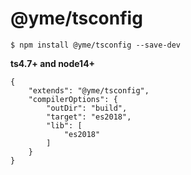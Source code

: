 # @yme/tsconfig

```
$ npm install @yme/tsconfig --save-dev
```

**ts4.7+ and node14+**

```
{
	"extends": "@yme/tsconfig",
	"compilerOptions": {
		"outDir": "build",
		"target": "es2018",
		"lib": [
			"es2018"
		]
	}
}
```
